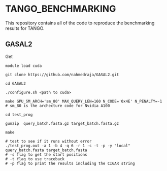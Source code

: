 # TANGO_BENCHMARKING

This repository contains all of the code to reproduce the benchmarking results for TANGO.

## GASAL2

Get 

```
module load cuda

git clone https://github.com/nahmedraja/GASAL2.git

cd GASAL2

./configure.sh <path to cuda>

make GPU_SM_ARCH='sm_80' MAX_QUERY_LEN=160 N_CODE='0x4E' N_PENALTY=-1
# sm_80 is the archecture code for Nvidia A100

cd test_prog

gunzip  query_batch.fasta.gz target_batch.fasta.gz

make 

# test to see if it runs without error
./test_prog.out -a 1 -b 4 -q 6 -r 1 -s -t -p -y "local" query_batch.fasta target_batch.fasta
# -s flag to get the start positions
# -t flag to use traceback
# -p flag to print the results including the CIGAR string
```
